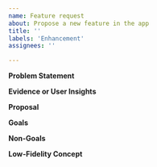 ```yaml
---
name: Feature request
about: Propose a new feature in the app
title: ''
labels: 'Enhancement'
assignees: ''

---
```


<!--

See https://github.com/Microsoft/calculator/blob/master/docs/NewFeatureProcess.md for
suggestions on how to write a good feature pitch. Just want to submit an idea quickly? Try Feedback
Hub instead: https://insider.windows.com/en-us/fb/?contextid=130

-->

**Problem Statement**
<!-- What problem are we trying to solve? Who’s the target audience? Is there a customer need or
pain point we need to remedy? Is there a business goal or metric we are trying to improve? Do we
have a hypothesis we want to prove or disprove? -->

**Evidence or User Insights**
<!-- Why should we do this? Potential sources of data: Feedback Hub, other GitHub issues, other
anecdotes from listening to customers in person or online, request from another team, telemetry
data, user research, market or competitive research -->

**Proposal**
<!-- How will the solution/feature help us solve the problem? How will it meet the target
audience’s needs? If there are business goals or metrics, how does this improve them? -->

**Goals**
<!-- What you want to accomplish with this feature. Typical examples include
“User Can *perform some task*” -->

**Non-Goals**
<!-- Things we are explicitly not doing or supporting or that are out of scope, including reasons
why. -->

**Low-Fidelity Concept**
<!-- Show as much of the experience as needed to explain the idea. This can be as simple as a napkin drawing but can also be a code prototype, or a design comp. Keep it simple at this stage, as it can be refined later during the pre-production stage. -->
